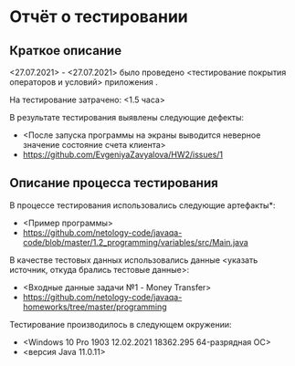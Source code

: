 # Отчёт о тестировании <Money Transfer>

## Краткое описание

<27.07.2021> - <27.07.2021> было проведено <тестирование покрытия операторов и условий> приложения <Money Transfer>.

На тестирование затрачено: <1.5 часа>

В результате тестирования выявлены следующие дефекты:
* <После запуска программы на экраны выводится неверное значение состояние счета клиента>
* <https://github.com/EvgeniyaZavyalova/HW2/issues/1>

## Описание процесса тестирования

В процессе тестирования использовались следующие артефакты*:
* <Пример программы>
* <https://github.com/netology-code/javaqa-code/blob/master/1.2_programming/variables/src/Main.java>


В качестве тестовых данных использовались данные <указать источник, откуда брались тестовые данные>:
* <Входные данные задачи №1 - Money Transfer>
* <https://github.com/netology-code/javaqa-homeworks/tree/master/programming>


Тестирование производилось в следующем окружении:
* <Windows 10 Pro 1903 12.02.2021 18362.295 64-разрядная ОС>
* <версия Java 11.0.11>
